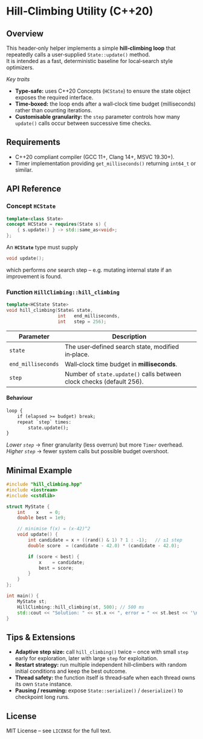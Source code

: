 # Hill‑Climbing Utility (C++20)

## Overview
This header‑only helper implements a simple **hill‑climbing loop** that repeatedly calls a user‑supplied `State::update()` method.  
It is intended as a fast, deterministic baseline for local‑search style optimizers.

*Key traits*

* **Type‑safe:** uses C++20 Concepts (`HCState`) to ensure the state object exposes the required interface.
* **Time‑boxed:** the loop ends after a wall‑clock time budget (milliseconds) rather than counting iterations.
* **Customisable granularity:** the `step` parameter controls how many `update()` calls occur between successive time checks.

## Requirements
* C++20 compliant compiler (GCC 11+, Clang 14+, MSVC 19.30+).
* Timer implementation providing `get_milliseconds()` returning `int64_t` or similar.

## API Reference

### Concept `HCState`
```cpp
template<class State>
concept HCState = requires(State s) {
    { s.update() } -> std::same_as<void>;
};
```
An **`HCState`** type must supply
```cpp
void update();
```
which performs *one* search step – e.g. mutating internal state if an improvement is found.

### Function `HillClimbing::hill_climbing`
```cpp
template<HCState State>
void hill_climbing(State& state,
                   int   end_milliseconds,
                   int   step = 256);
```
| Parameter | Description |
|-----------|-------------|
| `state`            | The user‑defined search state, modified in‑place. |
| `end_milliseconds` | Wall‑clock time budget in **milliseconds**. |
| `step`             | Number of `state.update()` calls between clock checks (default 256). |

#### Behaviour
```txt
loop {
    if (elapsed >= budget) break;
    repeat `step` times:
        state.update();
}
```
*Lower `step`* → finer granularity (less overrun) but more `Timer` overhead.  
*Higher `step`* → fewer system calls but possible budget overshoot.

## Minimal Example
```cpp
#include "hill_climbing.hpp"
#include <iostream>
#include <cstdlib>

struct MyState {
    int    x    = 0;
    double best = 1e9;

    // minimise f(x) = (x-42)^2
    void update() {
        int candidate = x + ((rand() & 1) ? 1 : -1);   // ±1 step
        double score  = (candidate - 42.0) * (candidate - 42.0);

        if (score < best) {
            x    = candidate;
            best = score;
        }
    }
};

int main() {
    MyState st;
    HillClimbing::hill_climbing(st, 500); // 500 ms
    std::cout << "Solution: " << st.x << ", error = " << st.best << '\n';
}
```

## Tips & Extensions
* **Adaptive step size:** call `hill_climbing()` twice – once with small `step` early for exploration, later with large `step` for exploitation.
* **Restart strategy:** run multiple independent hill‑climbers with random initial conditions and keep the best outcome.
* **Thread safety:** the function itself is thread‑safe when each thread owns its own `State` instance.
* **Pausing / resuming:** expose `State::serialize()` / `deserialize()` to checkpoint long runs.

## License
MIT License – see `LICENSE` for the full text.
